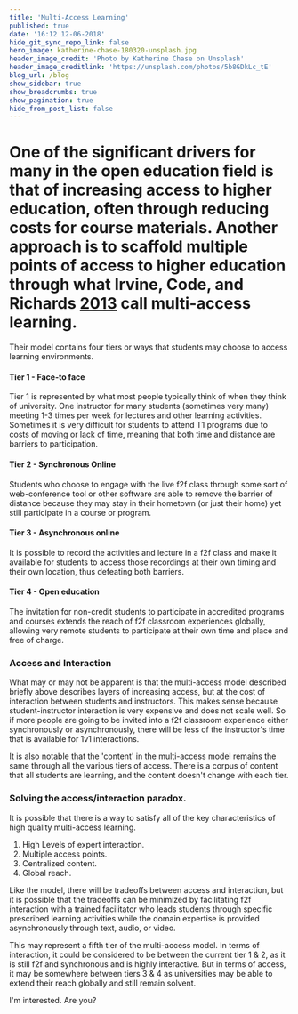 ```yaml
---
title: 'Multi-Access Learning'
published: true
date: '16:12 12-06-2018'
hide_git_sync_repo_link: false
hero_image: katherine-chase-180320-unsplash.jpg
header_image_credit: 'Photo by Katherine Chase on Unsplash'
header_image_creditlink: 'https://unsplash.com/photos/5b8GDkLc_tE'
blog_url: /blog
show_sidebar: true
show_breadcrumbs: true
show_pagination: true
hide_from_post_list: false
---
```


One of the significant drivers for many in the open education field is that of increasing access to higher education, often through reducing costs for course materials. Another approach is to scaffold multiple points of access to higher education through what Irvine, Code, and Richards [2013](http://jolt.merlot.org/vol9no2/irvine_0613.htm) call multi-access learning.
===

Their model contains four tiers or ways that students may choose to access learning environments.

#### Tier 1 - Face-to face

Tier 1 is represented by what most people typically think of when they think of university. One instructor for many students (sometimes very many) meeting 1-3 times per week for lectures and other learning activities. Sometimes it is very difficult for students to attend T1 programs due to costs of moving or lack of time, meaning that both time and distance are barriers to participation.

#### Tier 2 - Synchronous Online

Students who choose to engage with the live f2f class through some sort of web-conference tool or other software are able to remove the barrier of distance because they may stay in their hometown (or just their home) yet still participate in a course or program.

#### Tier 3 - Asynchronous online

It is possible to record the activities and lecture in a f2f class and make it available for students to access those recordings at their own timing and their own location, thus defeating both barriers.

#### Tier 4 - Open education

The invitation for non-credit students to participate in accredited programs and courses extends the reach of f2f classroom experiences globally, allowing very remote students to participate at their own time and place and free of charge.

### Access and Interaction

What may or may not be apparent is that the multi-access model described briefly above describes layers of increasing access, but at the cost of interaction between students and instructors. This makes sense because student-instructor interaction is very expensive and does not scale well. So if more people are going to be invited into a f2f classroom experience either synchronously or asynchronously, there will be less of the instructor's time that is available for 1v1 interactions.

It is also notable that the 'content' in the multi-access model remains the same through all the various tiers of access. There is a corpus of content that all students are learning, and the content doesn't change with each tier.

### Solving the access/interaction paradox.

It is possible that there is a way to satisfy all of the key characteristics of high quality multi-access learning.

1. High Levels of expert interaction.
2. Multiple access points.
3. Centralized content.
4. Global reach.

Like the model, there will be tradeoffs between access and interaction, but it is possible that the tradeoffs can be minimized by facilitating f2f interaction with a trained facilitator who leads students through specific prescribed learning activities while the domain expertise is provided asynchronously through text, audio, or video.

This may represent a fifth tier of the multi-access model. In terms of interaction, it could be considered to be between the current tier 1 & 2, as it is still f2f and synchronous and is highly interactive. But in terms of access, it may be somewhere between tiers 3 & 4 as universities may be able to extend their reach globally and still remain solvent.

I'm interested. Are you?

